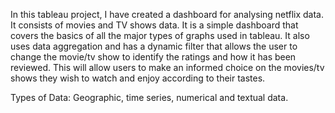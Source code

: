 In this tableau project, I have created a dashboard for analysing netflix data. It consists of movies and TV shows data. It is a simple dashboard that covers the basics of all the major types of graphs used in tableau.
It also uses data aggregation and has a dynamic filter that allows the user to change the movie/tv show to identify the ratings and how it has been reviewed. This will allow users to make an informed choice on the movies/tv shows they wish to watch and enjoy according to their tastes. 

Types of Data: Geographic, time series, numerical and textual data.
